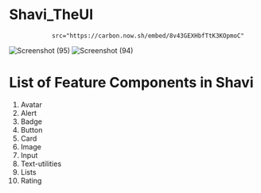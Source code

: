 <h1>Shavi_TheUI</h1>

                src="https://carbon.now.sh/embed/8v43GEXHbfTtK3KOpmoC"
                

![Screenshot (95)](https://user-images.githubusercontent.com/67051067/154831280-70385f37-09be-4a2c-bee2-76ce586ec3d7.png)
![Screenshot (94)](https://user-images.githubusercontent.com/67051067/154831282-98cab181-b411-45c6-b0f7-220c966e4776.png)

<h1>List of Feature Components in Shavi </h1>
<ol>
  <li> Avatar </li>
  <li> Alert </li>
   <li> Badge</li>
   <li> Button</li>
   <li> Card </li>
   <li>Image</li>
  <li>Input</li>
  <li>Text-utilities</li>
  <li>Lists</li>
  <li>Rating</li></ol>

